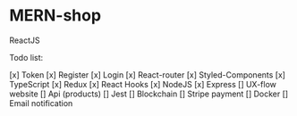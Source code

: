 # MERN-shop

ReactJS

Todo list:

[x] Token 
[x] Register 
[x] Login
[x] React-router 
[x] Styled-Components
[x] TypeScript
[x] Redux
[x] React Hooks
[x] NodeJS
[x] Express
[] UX-flow website
[] Api (products)
[] Jest
[] Blockchain 
[] Stripe payment
[] Docker
[] Email notification

